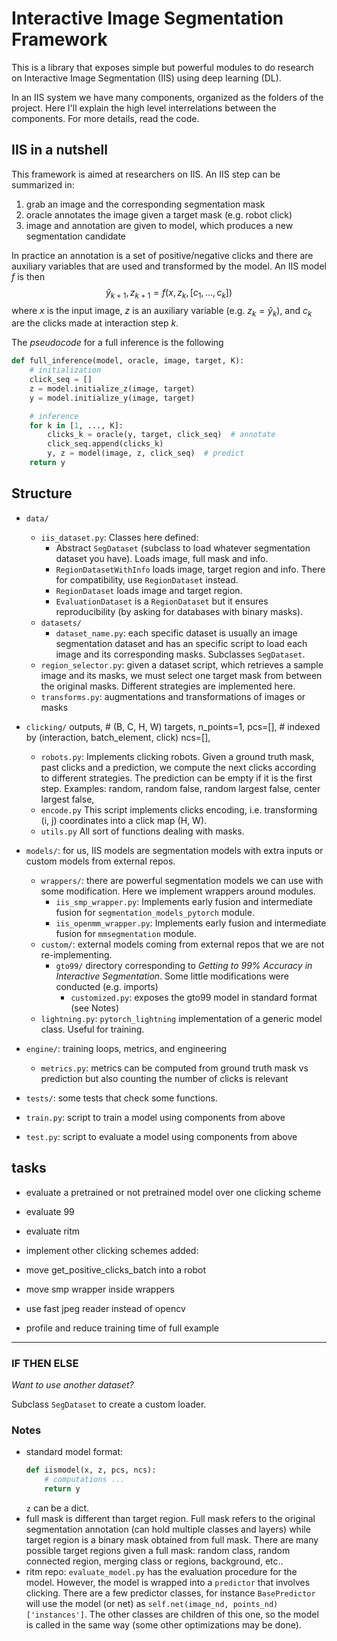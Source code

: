 
# Interactive Image Segmentation Framework

This is a library that exposes simple but powerful modules to do research on Interactive Image Segmentation (IIS) using deep learning (DL).

In an IIS system we have many components, organized as the folders of the project. Here I'll explain the high level interrelations between the components. For more details, read the code.

## IIS in a nutshell
This framework is aimed at researchers on IIS. An IIS step can be summarized in:
1. grab an image and the corresponding segmentation mask
2. oracle annotates the image given a target mask (e.g. robot click)
3. image and annotation are given to model, which produces a new segmentation candidate

In practice an annotation is a set of positive/negative clicks and there are auxiliary variables that are used and transformed by the model. An IIS model $f$ is then
$$\hat{y}_{k+1}, z_{k+1} = f(x, z_k, [c_1, \dots, c_k]) $$
where $x$ is the input image, $z$ is an auxiliary  variable (e.g. $z_k = \hat{y}_k$), and $c_k$ are the clicks made at interaction step $k$. 

The *pseudocode* for a full inference is the following
```python
def full_inference(model, oracle, image, target, K):
    # initialization
    click_seq = []
    z = model.initialize_z(image, target)
    y = model.initialize_y(image, target)

    # inference
    for k in [1, ..., K]:
        clicks_k = oracle(y, target, click_seq)  # annotate
        click_seq.append(clicks_k)
        y, z = model(image, z, click_seq)  # predict 
    return y
```


## Structure
- `data/`
    - `iis_dataset.py`: Classes here defined:
        - Abstract `SegDataset` (subclass to load whatever segmentation dataset you have). Loads image, full mask and info.
        - `RegionDatasetWithInfo` loads image, target region and info. There for compatibility, use `RegionDataset` instead.
        - `RegionDataset` loads image and target region.
        - `EvaluationDataset` is a `RegionDataset` but it ensures reproducibility (by asking for databases with binary masks).
    - `datasets/`
        - `dataset_name.py`: each specific dataset is usually an image segmentation dataset and has an specific script to load each image and its corresponding masks. Subclasses `SegDataset`.
    - `region_selector.py`: given a dataset script, which retrieves a sample image and its masks, we must select one target mask from between the original masks. Different strategies are implemented here.
    - `transforms.py`: augmentations and transformations of images or masks
- `clicking/`
    outputs,  # (B, C, H, W)
    targets,
    n_points=1,
    pcs=[],  # indexed by (interaction, batch_element, click) 
    ncs=[],
    - `robots.py`: Implements clicking robots. Given a ground truth mask, past clicks and a prediction, we compute the next clicks according to different strategies. The prediction can be empty if it is the first step. Examples: random, random false, random largest false, center largest false, 
    - `encode.py` This script implements clicks encoding, i.e. transforming (i, j) coordinates into a click map (H, W).
    - `utils.py` All sort of functions dealing with masks.
- `models/`: for us, IIS models are segmentation models with extra inputs or custom models from external repos.
    - `wrappers/`: there are powerful segmentation models we can use with some modification. Here we implement wrappers around modules.
        - `iis_smp_wrapper.py`: Implements early fusion and intermediate fusion for `segmentation_models_pytorch` module.
        - `iis_openmm_wrapper.py`: Implements early fusion and intermediate fusion for `mmsegmentation` module.
    - `custom/`: external models coming from external repos that we are not re-implementing.
        - `gto99/` directory corresponding to *Getting to 99% Accuracy in Interactive Segmentation*. Some little modifications were conducted (e.g. imports)
            - `customized.py`: exposes the gto99 model in standard format (see Notes)
    - `lightning.py`: `pytorch_lightning` implementation of a generic model class. Useful for training.

- `engine/`: training loops, metrics, and engineering
    - `metrics.py`: metrics can be computed from ground truth mask vs prediction but also counting the number of clicks is relevant
- `tests/`: some tests that check some functions.
- `train.py`: script to train a model using components from above
- `test.py`: script to evaluate a model using components from above



## tasks
- evaluate a pretrained or not pretrained model over one clicking scheme
- evaluate 99
- evaluate ritm
- implement other clicking schemes
added:
- move get_positive_clicks_batch into a robot
- move smp wrapper inside wrappers

- use fast jpeg reader instead of opencv
- profile and reduce training time of full example


---

### IF THEN ELSE

*Want to use another dataset?*

Subclass `SegDataset` to create a custom loader.


### Notes
- standard model format:
    ```python
    def iismodel(x, z, pcs, ncs):
        # computations ...
        return y
    ```
    `z` can be a dict.
- full mask is different than target region. Full mask refers to the original segmentation annotation (can hold multiple classes and layers) while target region is a binary mask obtained from full mask. There are many possible target regions given a full mask: random class, random connected region, merging class or regions, background, etc..
- ritm repo: `evaluate_model.py` has the evaluation procedure for the model. However, the model is wrapped into a `predictor` that involves clicking. There are a few predictor classes, for instance `BasePredictor` will use the model (or net) as `self.net(image_nd, points_nd)['instances']`. The other classes are children of this one, so the model is called in the same way (some other optimizations may be done).
